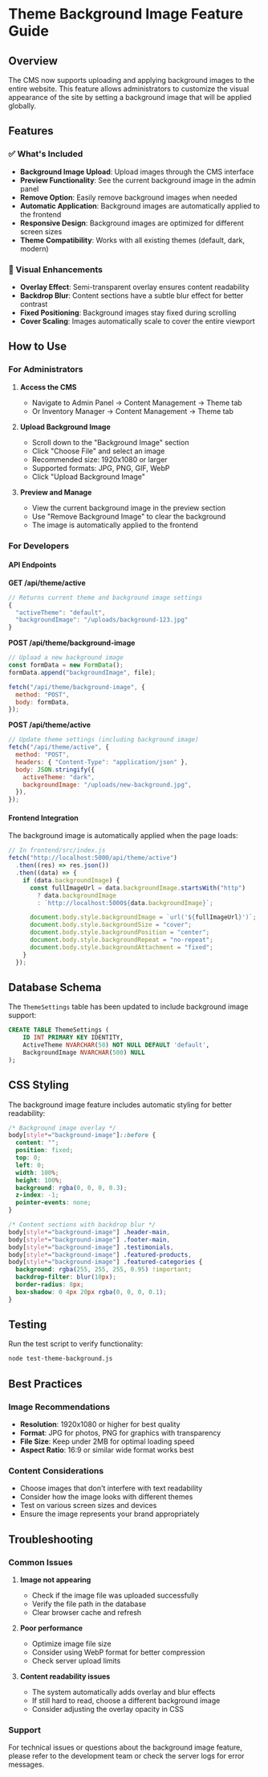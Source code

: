# Theme Background Image Feature Guide

## Overview

The CMS now supports uploading and applying background images to the entire website. This feature allows administrators to customize the visual appearance of the site by setting a background image that will be applied globally.

## Features

### ✅ What's Included

- **Background Image Upload**: Upload images through the CMS interface
- **Preview Functionality**: See the current background image in the admin panel
- **Remove Option**: Easily remove background images when needed
- **Automatic Application**: Background images are automatically applied to the frontend
- **Responsive Design**: Background images are optimized for different screen sizes
- **Theme Compatibility**: Works with all existing themes (default, dark, modern)

### 🎨 Visual Enhancements

- **Overlay Effect**: Semi-transparent overlay ensures content readability
- **Backdrop Blur**: Content sections have a subtle blur effect for better contrast
- **Fixed Positioning**: Background images stay fixed during scrolling
- **Cover Scaling**: Images automatically scale to cover the entire viewport

## How to Use

### For Administrators

1. **Access the CMS**

   - Navigate to Admin Panel → Content Management → Theme tab
   - Or Inventory Manager → Content Management → Theme tab

2. **Upload Background Image**

   - Scroll down to the "Background Image" section
   - Click "Choose File" and select an image
   - Recommended size: 1920x1080 or larger
   - Supported formats: JPG, PNG, GIF, WebP
   - Click "Upload Background Image"

3. **Preview and Manage**
   - View the current background image in the preview section
   - Use "Remove Background Image" to clear the background
   - The image is automatically applied to the frontend

### For Developers

#### API Endpoints

**GET /api/theme/active**

```javascript
// Returns current theme and background image settings
{
  "activeTheme": "default",
  "backgroundImage": "/uploads/background-123.jpg"
}
```

**POST /api/theme/background-image**

```javascript
// Upload a new background image
const formData = new FormData();
formData.append("backgroundImage", file);

fetch("/api/theme/background-image", {
  method: "POST",
  body: formData,
});
```

**POST /api/theme/active**

```javascript
// Update theme settings (including background image)
fetch("/api/theme/active", {
  method: "POST",
  headers: { "Content-Type": "application/json" },
  body: JSON.stringify({
    activeTheme: "dark",
    backgroundImage: "/uploads/new-background.jpg",
  }),
});
```

#### Frontend Integration

The background image is automatically applied when the page loads:

```javascript
// In frontend/src/index.js
fetch("http://localhost:5000/api/theme/active")
  .then((res) => res.json())
  .then((data) => {
    if (data.backgroundImage) {
      const fullImageUrl = data.backgroundImage.startsWith("http")
        ? data.backgroundImage
        : `http://localhost:5000${data.backgroundImage}`;

      document.body.style.backgroundImage = `url('${fullImageUrl}')`;
      document.body.style.backgroundSize = "cover";
      document.body.style.backgroundPosition = "center";
      document.body.style.backgroundRepeat = "no-repeat";
      document.body.style.backgroundAttachment = "fixed";
    }
  });
```

## Database Schema

The `ThemeSettings` table has been updated to include background image support:

```sql
CREATE TABLE ThemeSettings (
    ID INT PRIMARY KEY IDENTITY,
    ActiveTheme NVARCHAR(50) NOT NULL DEFAULT 'default',
    BackgroundImage NVARCHAR(500) NULL
);
```

## CSS Styling

The background image feature includes automatic styling for better readability:

```css
/* Background image overlay */
body[style*="background-image"]::before {
  content: "";
  position: fixed;
  top: 0;
  left: 0;
  width: 100%;
  height: 100%;
  background: rgba(0, 0, 0, 0.3);
  z-index: -1;
  pointer-events: none;
}

/* Content sections with backdrop blur */
body[style*="background-image"] .header-main,
body[style*="background-image"] .footer-main,
body[style*="background-image"] .testimonials,
body[style*="background-image"] .featured-products,
body[style*="background-image"] .featured-categories {
  background: rgba(255, 255, 255, 0.95) !important;
  backdrop-filter: blur(10px);
  border-radius: 8px;
  box-shadow: 0 4px 20px rgba(0, 0, 0, 0.1);
}
```

## Testing

Run the test script to verify functionality:

```bash
node test-theme-background.js
```

## Best Practices

### Image Recommendations

- **Resolution**: 1920x1080 or higher for best quality
- **Format**: JPG for photos, PNG for graphics with transparency
- **File Size**: Keep under 2MB for optimal loading speed
- **Aspect Ratio**: 16:9 or similar wide format works best

### Content Considerations

- Choose images that don't interfere with text readability
- Consider how the image looks with different themes
- Test on various screen sizes and devices
- Ensure the image represents your brand appropriately

## Troubleshooting

### Common Issues

1. **Image not appearing**

   - Check if the image file was uploaded successfully
   - Verify the file path in the database
   - Clear browser cache and refresh

2. **Poor performance**

   - Optimize image file size
   - Consider using WebP format for better compression
   - Check server upload limits

3. **Content readability issues**
   - The system automatically adds overlay and blur effects
   - If still hard to read, choose a different background image
   - Consider adjusting the overlay opacity in CSS

### Support

For technical issues or questions about the background image feature, please refer to the development team or check the server logs for error messages.
